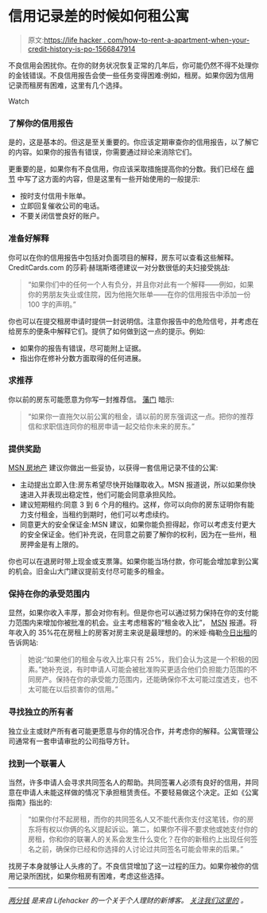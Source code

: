 # 信用记录差的时候如何租公寓

> 原文:[https://life hacker . com/how-to-rent-a-apartment-when-your-credit-history-is-po-1566847914](https://lifehacker.com/how-to-rent-an-apartment-when-your-credit-history-is-po-1566847914)

不良信用会困扰你。在你的财务状况恢复正常的几年后，你可能仍然不得不处理你的金钱错误。不良信用报告会使一些任务变得困难:例如，租房。如果你因为信用记录而租房有困难，这里有几个选择。

Watch

### 了解你的信用报告

是的，这是基本的。但这是至关重要的。你应该定期审查你的信用报告，以了解它的内容。如果你的报告有错误，你需要通过辩论来消除它们。

更重要的是，如果你有不良信用，你应该采取措施提高你的分数。我们已经在 [细节](http://lifehacker.com/10-ways-you-can-improve-your-credit-score-right-now-5834187) 中写了这方面的内容，但是这里有一些开始使用的一般提示:

*   按时支付信用卡账单。
*   立即回复催收公司的电话。
*   不要关闭信誉良好的账户。

### 准备好解释

你可以在你的信用报告中包括对负面项目的解释，房东可以查看这些解释。CreditCards.com 的莎莉·赫瑞斯塔德建议一对分数很低的夫妇接受挑战:

> “如果你们中的任何一个人有负分，并且你对此有一个解释——例如，如果你的男朋友失业或住院，因为他拖欠账单——在你的信用报告中添加一份 100 字的声明。”

你也可以在提交租房申请时提供一封说明信。注意你报告中的危险信号，并考虑在给房东的便条中解释它们。提供了如何做到这一点的提示。例如:

*   如果你的报告有错误，尽可能附上证据。
*   指出你在修补分数方面取得的任何进展。

### 求推荐

你以前的房东可能愿意为你写一封推荐信。 [藩门](http://homeguides.sfgate.com/can-rent-new-apartment-credit-bad-1870.html) 暗示:

> “如果你一直拖欠以前公寓的租金，请以前的房东强调这一点。把你的推荐信和求职信连同你的租房申请一起交给你未来的房东。”

### 提供奖励

[MSN 房地产](http://realestate.msn.com/how-to-rent-with-low-or-no-credit) 建议你做出一些妥协，以获得一套信用记录不佳的公寓:

*   主动提出立即入住:房东希望尽快开始赚取收入。MSN 报道说，所以如果你快速进入并表现出稳定性，他们可能会同意承担风险。
*   建议短期租约:同意 3 到 6 个月的租约。这样，你可以向你的房东证明你有能力支付租金，当租约到期时，他们可以考虑续约。
*   同意更大的安全保证金:MSN 建议，如果你能负担得起，你可以考虑支付更大的安全保证金。他们补充说，在同意之前要了解你的权利，因为在一些州，租房押金是有上限的。

你也可以在退房时带上现金或支票簿。如果你能当场付款，你可能会增加拿到公寓的机会。旧金山大门建议提前支付尽可能多的租金。

### 保持在你的承受范围内

显然，如果你收入丰厚，那会对你有利。但是你也可以通过努力保持在你的支付能力范围内来增加你被批准的机会。业主考虑租客的“租金收入比”， [MSN](http://realestate.msn.com/how-to-rent-with-low-or-no-credit) 报道。将年收入的 35%花在房租上的房客对房主来说是最理想的。的米娅·梅勒[今日出租](http://renttoday.us/)的告诉网站:

> 她说:“如果他们的租金与收入比率只有 25%，我们会认为这是一个积极的因素。”她补充说，有时申请人可能会被批准购买更适合他们负担能力范围的不同房产。保持在你的承受能力范围内，还能确保你不太可能过度透支，也不太可能在以后损害你的信用。”

### 寻找独立的所有者

独立业主或财产所有者可能更愿意与你的情况合作，并考虑你的解释。公寓管理公司通常有一套申请审批的公司指导方针。

### 找到一个联署人

当然，许多申请人会寻求共同签名人的帮助。共同签署人必须有良好的信用，并同意在申请人未能这样做的情况下承担租赁责任。不要轻易做这个决定。正如《公寓指南》指出的:

> “如果你付不起房租，而你的共同签名人又不能代表你支付这笔钱，你的房东将有权以你俩的名义提起诉讼。第二，如果你不得不要求他或她支付你的房租，你和你的联署人的关系会发生什么变化？在你的新租约上出现任何签名之前，确保你已经和你选择的人讨论过共同签名可能会带来的后果。”

找房子本身就够让人头疼的了。不良信贷增加了这一过程的压力。如果你被你的信用记录所困扰，如果你租房有困难，考虑这些选择。

* * *

[*两分钱*](http://twocents.lifehacker.com/) *是来自 Lifehacker 的一个关于个人理财的新博客。* [*关注我们这里的*](https://twitter.com/TwoCentsLH) *。*